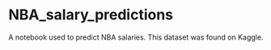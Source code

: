 # NBA_salary_predictions
A notebook used to predict NBA salaries. This dataset was found on Kaggle.

